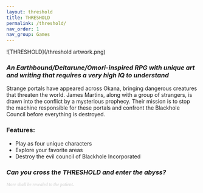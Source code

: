 ```yaml
---
layout: threshold
title: THRESHOLD
permalink: /threshold/
nav_order: 1
nav_group: Games
---
```


<style>
img[src="/threshold artwork.png"] {
    filter: brightness(0) invert(1);
}
</style>

<script src="/scripts/threshold.js"></script>

![THRESHOLD](/threshold artwork.png)

### *An Earthbound/Deltarune/Omori-inspired RPG with unique art and writing that requires a very high IQ to understand*
Strange portals have appeared across Okana, bringing dangerous creatures that threaten the world. James Martins, along with a group of strangers, is drawn into the conflict by a mysterious prophecy. Their mission is to stop the machine responsible for these portals and confront the Blackhole Council before everything is destroyed.

### Features:
- Play as four unique characters
- Explore your favorite areas
- Destroy the evil council of Blackhole Incorporated

### *Can you cross the THRESHOLD and enter the abyss?*

<small style="color: #666; opacity: 0.2; font-family: 'Dancing Script', cursive; font-weight:700;"><em>More shall be revealed to the patient.</em></small>
